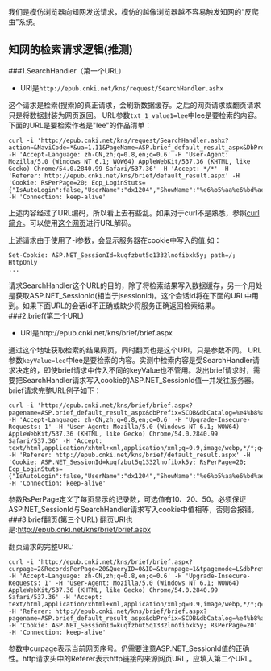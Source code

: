 我们是模仿浏览器向知网发送请求，模仿的越像浏览器越不容易触发知网的“反爬虫”系统。

## 知网的检索请求逻辑(推测)
###1.SearchHandler（第一个URL）
 - URI是```http://epub.cnki.net/kns/request/SearchHandler.ashx```  

这个请求是检索(搜索)的真正请求，会刷新数据缓存。之后的网页请求或翻页请求只是将数据封装为网页返回。
URL参数```txt_1_value1=lee```中lee是要检索的内容。下面的URL是要检索作者是"lee"的作品清单：
```
curl -i 'http://epub.cnki.net/kns/request/SearchHandler.ashx?action=&NaviCode=*&ua=1.11&PageName=ASP.brief_default_result_aspx&DbPrefix=SCDB&DbCatalog=%e4%b8%ad%e5%9b%bd%e5%ad%a6%e6%9c%af%e6%96%87%e7%8c%ae%e7%bd%91%e7%bb%9c%e5%87%ba%e7%89%88%e6%80%bb%e5%ba%93&ConfigFile=SCDBINDEX.xml&db_opt=CJFQ%2CCJFN%2CCDFD%2CCMFD%2CCPFD%2CIPFD%2CCCND&txt_1_sel=AU%24%3D%7C&txt_1_value1=lee&txt_1_special1=%25&his=0&parentdb=SCDB&__=Wed%20Dec%2014%202016%2019%3A05%3A53%20GMT%2B0800%20(%E4%B8%AD%E5%9B%BD%E6%A0%87%E5%87%86%E6%97%B6%E9%97%B4)' -H 'Accept-Language: zh-CN,zh;q=0.8,en;q=0.6' -H 'User-Agent: Mozilla/5.0 (Windows NT 6.1; WOW64) AppleWebKit/537.36 (KHTML, like Gecko) Chrome/54.0.2840.99 Safari/537.36' -H 'Accept: */*' -H 'Referer: http://epub.cnki.net/kns/brief/default_result.aspx' -H 'Cookie: RsPerPage=20; Ecp_LoginStuts={"IsAutoLogin":false,"UserName":"dx1204","ShowName":"%e6%b5%aa%e6%bd%ae%e7%94%b5%e5%ad%90%e4%bf%a1%e6%81%af%e4%ba%a7%e4%b8%9a%e8%82%a1%e4%bb%bd%e6%9c%89%e9%99%90%e5%85%ac%e5%8f%b8","UserType":"bk","r":"j4l3if"}' -H 'Connection: keep-alive'
```
上述内容经过了URL编码，所以看上去有些乱。如果对于curl不是熟悉，参照[curl简介](https://github.com/imaidev/imaidev.github.io/wiki/cURL%E5%B8%B8%E8%A7%81%E7%94%A8%E6%B3%95)。可以使用[这个网页](http://tool.chinaz.com/tools/urlencode.aspx)进行URL解码。

上述请求由于使用了-i参数，会显示服务器在cookie中写入的值,如：
```
Set-Cookie: ASP.NET_SessionId=kuqfzbut5q1332lnofibxk5y; path=/; HttpOnly
...
```
请求SearchHandler这个URL的目的，除了将检索结果写入数据缓存，另一个用处是获取ASP.NET_SessionId(相当于jsessionid)。这个会话id将在下面的URL中用到。如果下面URL的会话id不正确或缺少将服务正确返回检索结果。
###2.brief(第二个URL)
 - URI是http://epub.cnki.net/kns/brief/brief.aspx  

通过这个地址获取检索的结果网页，同时翻页也是这个URI，只是参数不同。
URL参数```keyValue=lee```中lee是要检索的内容。实测中检索内容是受SearchHandler请求决定的，即使brief请求中传入不同的keyValue也不管用。发出brief请求时，需要把SearchHandler请求写入cookie的ASP.NET_SessionId值一并发往服务器。
brief请求完整URL例子如下：
```
curl -i 'http://epub.cnki.net/kns/brief/brief.aspx?pagename=ASP.brief_default_result_aspx&dbPrefix=SCDB&dbCatalog=%e4%b8%ad%e5%9b%bd%e5%ad%a6%e6%9c%af%e6%96%87%e7%8c%ae%e7%bd%91%e7%bb%9c%e5%87%ba%e7%89%88%e6%80%bb%e5%ba%93&ConfigFile=SCDBINDEX.xml&research=off&keyValue=lee&S=1' -H 'Accept-Language: zh-CN,zh;q=0.8,en;q=0.6' -H 'Upgrade-Insecure-Requests: 1' -H 'User-Agent: Mozilla/5.0 (Windows NT 6.1; WOW64) AppleWebKit/537.36 (KHTML, like Gecko) Chrome/54.0.2840.99 Safari/537.36' -H 'Accept: text/html,application/xhtml+xml,application/xml;q=0.9,image/webp,*/*;q=0.8' -H 'Referer: http://epub.cnki.net/kns/brief/default_result.aspx' -H 'Cookie: ASP.NET_SessionId=kuqfzbut5q1332lnofibxk5y; RsPerPage=20; Ecp_LoginStuts={"IsAutoLogin":false,"UserName":"dx1204","ShowName":"%e6%b5%aa%e6%bd%ae%e7%94%b5%e5%ad%90%e4%bf%a1%e6%81%af%e4%ba%a7%e4%b8%9a%e8%82%a1%e4%bb%bd%e6%9c%89%e9%99%90%e5%85%ac%e5%8f%b8","UserType":"bk","r":"j4l3if"}' -H 'Connection: keep-alive'
```
参数RsPerPage定义了每页显示的记录数，可选值有10、20、50。必须保证ASP.NET_SessionId与SearchHandler请求写入cookie中值相等，否则会报错。
###3.brief翻页(第三个URL)
翻页URI也是:http://epub.cnki.net/kns/brief/brief.aspx  

翻页请求的完整URL:
```
curl -i 'http://epub.cnki.net/kns/brief/brief.aspx?curpage=2&RecordsPerPage=20&QueryID=0&ID=&turnpage=1&tpagemode=L&dbPrefix=SCDB&Fields=&DisplayMode=listmode&PageName=ASP.brief_default_result_aspx' -H 'Accept-Language: zh-CN,zh;q=0.8,en;q=0.6' -H 'Upgrade-Insecure-Requests: 1' -H 'User-Agent: Mozilla/5.0 (Windows NT 6.1; WOW64) AppleWebKit/537.36 (KHTML, like Gecko) Chrome/54.0.2840.99 Safari/537.36' -H 'Accept: text/html,application/xhtml+xml,application/xml;q=0.9,image/webp,*/*;q=0.8' -H 'Referer: http://epub.cnki.net/kns/brief/brief.aspx?pagename=ASP.brief_default_result_aspx&dbPrefix=SCDB&dbCatalog=%e4%b8%ad%e5%9b%bd%e5%ad%a6%e6%9c%af%e6%96%87%e7%8c%ae%e7%bd%91%e7%bb%9c%e5%87%ba%e7%89%88%e6%80%bb%e5%ba%93&ConfigFile=SCDBINDEX.xml&research=off&keyValue=lee&S=1' -H 'Cookie: ASP.NET_SessionId=kuqfzbut5q1332lnofibxk5y; RsPerPage=20' -H 'Connection: keep-alive'
```
参数中curpage表示当前网页序号。仍需要注意ASP.NET_SessionId值的正确性。http请求头中的Referer表示http链接的来源网页URL，应填入第二个URL。

